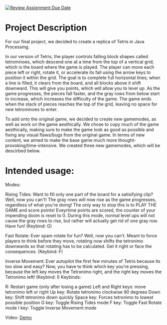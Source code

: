 [![Review Assignment Due Date](https://classroom.github.com/assets/deadline-readme-button-22041afd0340ce965d47ae6ef1cefeee28c7c493a6346c4f15d667ab976d596c.svg)](https://classroom.github.com/a/YxXKqIeT)
# Project Description

For our final project, we decided to create a replica of Tetris in Java Processing. 

In our version of Tetris, the player controls falling block shapes called tetrominoes, which descend one at a time from the top of a vertical grid, which is the board where the game is played. The player can move each piece left or right, rotate it, or accelerate its fall using the arrow keys to position it within the grid. The goal is to complete full horizontal lines; when a line is filled, it clears from the board, and all blocks above it shift downward. This will give you points, which will allow you to level up. As the game progresses, the pieces fall faster, and the gray rows from below start to increase, which increases the difficulty of the game. The game ends when the stack of pieces reaches the top of the grid, leaving no space for new tetrominoes to enter. 

To add onto the original game, we decided to create new gamemodes, as well as work on the game aesthically. We chose to copy much of the game aesthically, making sure to make the game look as good as possible and fixing any visual flaws/bugs from the original game. In terms of new content, we aimed to make the base game much more thought-provoking/time-intensive. We created three new gamemodes, which will be descirbed below.

# Intended usage:

Modes:

Rising Tides: Want to fill only one part of the board for a satisifying clip? Well, now you can't! The gray rows will now rise as the game progresses, regardless of what you're doing! The only way to stop this is to PLAY THE GAME and score points! Eveyrtime points are scored, the counter of your impending doom is reset to 0. During this mode, normal level ups will not cause the gray rows to rise, but rather will actually get rid of one gray row. Have fun! (Keybind: G)

Fast Rotate: Ever spam rotate for fun? Well, now you can't. Meant to force players to think before they move, rotating now shifts the tetronimo downwards so that rotating has to be calculated. Get it right or face the consequences. (Keybind: F)

Inverse Movement: Ever autopilot the first few minutes of Tetris because its too slow and easy? Now, you have to think which key you're pressing, because the left key moves the Tetronimo right, and the right key moves the Tetronimo left! (Keybind: I)
Keybinds:

R: Restart game (only after losing a game)
Left and Right keys: move tetronimo left or right
Up key: Rotate tetronimo clockwise 90 degrees
Down key: Shift tetronimo down quickly
Space key: Forces tetronimo to lowest possible position
G key: Toggle Rising Tides mode
F key: Toggle Fast Rotate mode
I key: Toggle Inverse Movement mode

Video: [Demo](https://drive.google.com/file/d/1SaAGlwC3LbaDVZZGcK8loaCMVHe4kmM3/view?usp=sharing)